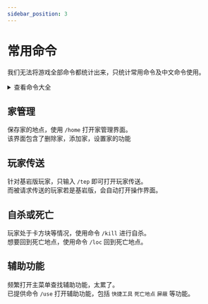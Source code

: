```yaml
---
sidebar_position: 3
---
```


# 常用命令

我们无法将游戏全部命令都统计出来，只统计常用命令及中文命令使用。

<details>
<summary>查看命令大全</summary>
  
传送界面：   
    - 输入中文 `开传送` 执行效果  

返回死亡：   
    - 输入中文 `死亡点` 执行效果  
    
辅助功能：   
    - 输入中文 `辅助类` 执行效果  

个人信息：   
    - 输入中文 `看信息` 执行效果  

签到界面：   
    - 输入中文 `看签到` 执行效果  

全体传送：   
    - 请求全体在线玩家传送该位置
    - 输入中文 `全体传送` 执行效果  
    
</details>


## 家管理

保存家的地点，使用 `/home` 打开家管理界面。  
该界面包含了删除家，添加家，设置家的功能

## 玩家传送

针对基岩版玩家，只输入 `/tep` 即可打开玩家传送。  
而被请求传送的玩家若是基岩版，会自动打开操作界面。

## 自杀或死亡

玩家处于卡方块等情况，使用命令 `/kill` 进行自杀。  
想要回到死亡地点，使用命令 `/loc` 回到死亡地点。

## 辅助功能

频繁打开主菜单查找辅助功能，太累了。  
已提供命令 `/use` 打开辅助功能，包括 `快捷工具` `死亡地点` `屏蔽` 等功能。

